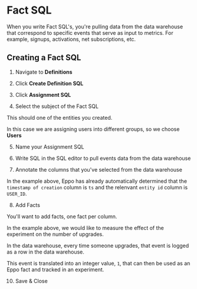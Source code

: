 # Fact SQL

When you write Fact SQL's, you're pulling data from the data warehouse that correspond to specific events that serve as input to metrics. For example, signups, activations, net subscriptions, etc.

## Creating a Fact SQL

1. Navigate to **Definitions**

2. Click **Create Definition SQL**

3. Click **Assignment SQL**

4. Select the subject of the Fact SQL

This should one of the entities you created.

In this case we are assigning users into different groups, so we choose **Users**

5. Name your Assignment SQL

6. Write SQL in the SQL editor to pull events data from the data warehouse

7. Annotate the columns that you've selected from the data warehouse

In the example above, Eppo has already automatically determined that the `timestamp of creation` column is `ts` and the relenvant `entity id` column is `USER_ID`.

8. Add Facts

You'll want to add facts, one fact per column.

In the example above, we would like to measure the effect of the experiment on the number of upgrades.

In the data warehouse, every time someone upgrades, that event is logged as a row in the data warehouse.

This event is translated into an integer value, `1`, that can then be used as an Eppo fact and tracked in an experiment.

10. Save & Close
